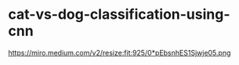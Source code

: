 # cat-vs-dog-classification-using-cnn
https://miro.medium.com/v2/resize:fit:925/0*pEbsnhES1Sjwje05.png
